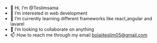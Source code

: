 - 👋 Hi, I’m @Teslimsama
- 👀 I’m interested in web development 
- 🌱 I’m currently learning different frameworks like react,angular and lavarel
- 💞️ I’m looking to collaborate on anything
- 📫 How to reach me through my email bolajiteslim05@gmail.com
